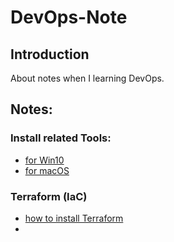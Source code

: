 # DevOps-Note

## Introduction
About notes when I learning DevOps.

## Notes:

### Install related Tools:
- [for Win10](docs/install_for_Win10.md)
- [for macOS](docs/install_for_macOS.md)

### Terraform (IaC)
- [how to install Terraform](docs/how_to_install_terraform.md)
- 